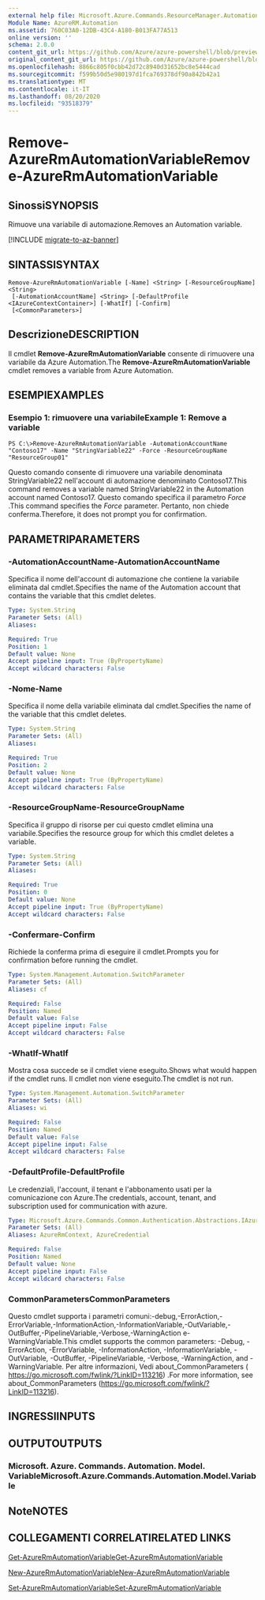 ```yaml
---
external help file: Microsoft.Azure.Commands.ResourceManager.Automation.dll-Help.xml
Module Name: AzureRM.Automation
ms.assetid: 760C03A0-12DB-43C4-A180-B013FA77A513
online version: ''
schema: 2.0.0
content_git_url: https://github.com/Azure/azure-powershell/blob/preview/src/ResourceManager/Automation/Commands.Automation/help/Remove-AzureRMAutomationVariable.md
original_content_git_url: https://github.com/Azure/azure-powershell/blob/preview/src/ResourceManager/Automation/Commands.Automation/help/Remove-AzureRMAutomationVariable.md
ms.openlocfilehash: 8866c805f0cbb42d72c8940d31652bc8e5444cad
ms.sourcegitcommit: f599b50d5e980197d1fca769378df90a842b42a1
ms.translationtype: MT
ms.contentlocale: it-IT
ms.lasthandoff: 08/20/2020
ms.locfileid: "93518379"
---
```

# <span data-ttu-id="4e256-101">Remove-AzureRmAutomationVariable</span><span class="sxs-lookup"><span data-stu-id="4e256-101">Remove-AzureRmAutomationVariable</span></span>

## <span data-ttu-id="4e256-102">Sinossi</span><span class="sxs-lookup"><span data-stu-id="4e256-102">SYNOPSIS</span></span>
<span data-ttu-id="4e256-103">Rimuove una variabile di automazione.</span><span class="sxs-lookup"><span data-stu-id="4e256-103">Removes an Automation variable.</span></span>

[!INCLUDE [migrate-to-az-banner](../../includes/migrate-to-az-banner.md)]

## <span data-ttu-id="4e256-104">SINTASSI</span><span class="sxs-lookup"><span data-stu-id="4e256-104">SYNTAX</span></span>

```
Remove-AzureRmAutomationVariable [-Name] <String> [-ResourceGroupName] <String>
 [-AutomationAccountName] <String> [-DefaultProfile <IAzureContextContainer>] [-WhatIf] [-Confirm]
 [<CommonParameters>]
```

## <span data-ttu-id="4e256-105">Descrizione</span><span class="sxs-lookup"><span data-stu-id="4e256-105">DESCRIPTION</span></span>
<span data-ttu-id="4e256-106">Il cmdlet **Remove-AzureRmAutomationVariable** consente di rimuovere una variabile da Azure Automation.</span><span class="sxs-lookup"><span data-stu-id="4e256-106">The **Remove-AzureRmAutomationVariable** cmdlet removes a variable from Azure Automation.</span></span>

## <span data-ttu-id="4e256-107">ESEMPI</span><span class="sxs-lookup"><span data-stu-id="4e256-107">EXAMPLES</span></span>

### <span data-ttu-id="4e256-108">Esempio 1: rimuovere una variabile</span><span class="sxs-lookup"><span data-stu-id="4e256-108">Example 1: Remove a variable</span></span>
```
PS C:\>Remove-AzureRmAutomationVariable -AutomationAccountName "Contoso17" -Name "StringVariable22" -Force -ResourceGroupName "ResourceGroup01"
```

<span data-ttu-id="4e256-109">Questo comando consente di rimuovere una variabile denominata StringVariable22 nell'account di automazione denominato Contoso17.</span><span class="sxs-lookup"><span data-stu-id="4e256-109">This command removes a variable named StringVariable22 in the Automation account named Contoso17.</span></span>
<span data-ttu-id="4e256-110">Questo comando specifica il parametro *Force* .</span><span class="sxs-lookup"><span data-stu-id="4e256-110">This command specifies the *Force* parameter.</span></span>
<span data-ttu-id="4e256-111">Pertanto, non chiede conferma.</span><span class="sxs-lookup"><span data-stu-id="4e256-111">Therefore, it does not prompt you for confirmation.</span></span>

## <span data-ttu-id="4e256-112">PARAMETRI</span><span class="sxs-lookup"><span data-stu-id="4e256-112">PARAMETERS</span></span>

### <span data-ttu-id="4e256-113">-AutomationAccountName</span><span class="sxs-lookup"><span data-stu-id="4e256-113">-AutomationAccountName</span></span>
<span data-ttu-id="4e256-114">Specifica il nome dell'account di automazione che contiene la variabile eliminata dal cmdlet.</span><span class="sxs-lookup"><span data-stu-id="4e256-114">Specifies the name of the Automation account that contains the variable that this cmdlet deletes.</span></span>

```yaml
Type: System.String
Parameter Sets: (All)
Aliases: 

Required: True
Position: 1
Default value: None
Accept pipeline input: True (ByPropertyName)
Accept wildcard characters: False
```

### <span data-ttu-id="4e256-115">-Nome</span><span class="sxs-lookup"><span data-stu-id="4e256-115">-Name</span></span>
<span data-ttu-id="4e256-116">Specifica il nome della variabile eliminata dal cmdlet.</span><span class="sxs-lookup"><span data-stu-id="4e256-116">Specifies the name of the variable that this cmdlet deletes.</span></span>

```yaml
Type: System.String
Parameter Sets: (All)
Aliases: 

Required: True
Position: 2
Default value: None
Accept pipeline input: True (ByPropertyName)
Accept wildcard characters: False
```

### <span data-ttu-id="4e256-117">-ResourceGroupName</span><span class="sxs-lookup"><span data-stu-id="4e256-117">-ResourceGroupName</span></span>
<span data-ttu-id="4e256-118">Specifica il gruppo di risorse per cui questo cmdlet elimina una variabile.</span><span class="sxs-lookup"><span data-stu-id="4e256-118">Specifies the resource group for which this cmdlet deletes a variable.</span></span>

```yaml
Type: System.String
Parameter Sets: (All)
Aliases: 

Required: True
Position: 0
Default value: None
Accept pipeline input: True (ByPropertyName)
Accept wildcard characters: False
```

### <span data-ttu-id="4e256-119">-Confermare</span><span class="sxs-lookup"><span data-stu-id="4e256-119">-Confirm</span></span>
<span data-ttu-id="4e256-120">Richiede la conferma prima di eseguire il cmdlet.</span><span class="sxs-lookup"><span data-stu-id="4e256-120">Prompts you for confirmation before running the cmdlet.</span></span>

```yaml
Type: System.Management.Automation.SwitchParameter
Parameter Sets: (All)
Aliases: cf

Required: False
Position: Named
Default value: False
Accept pipeline input: False
Accept wildcard characters: False
```

### <span data-ttu-id="4e256-121">-WhatIf</span><span class="sxs-lookup"><span data-stu-id="4e256-121">-WhatIf</span></span>
<span data-ttu-id="4e256-122">Mostra cosa succede se il cmdlet viene eseguito.</span><span class="sxs-lookup"><span data-stu-id="4e256-122">Shows what would happen if the cmdlet runs.</span></span>
<span data-ttu-id="4e256-123">Il cmdlet non viene eseguito.</span><span class="sxs-lookup"><span data-stu-id="4e256-123">The cmdlet is not run.</span></span>

```yaml
Type: System.Management.Automation.SwitchParameter
Parameter Sets: (All)
Aliases: wi

Required: False
Position: Named
Default value: False
Accept pipeline input: False
Accept wildcard characters: False
```

### <span data-ttu-id="4e256-124">-DefaultProfile</span><span class="sxs-lookup"><span data-stu-id="4e256-124">-DefaultProfile</span></span>
<span data-ttu-id="4e256-125">Le credenziali, l'account, il tenant e l'abbonamento usati per la comunicazione con Azure.</span><span class="sxs-lookup"><span data-stu-id="4e256-125">The credentials, account, tenant, and subscription used for communication with azure.</span></span>

```yaml
Type: Microsoft.Azure.Commands.Common.Authentication.Abstractions.IAzureContextContainer
Parameter Sets: (All)
Aliases: AzureRmContext, AzureCredential

Required: False
Position: Named
Default value: None
Accept pipeline input: False
Accept wildcard characters: False
```

### <span data-ttu-id="4e256-126">CommonParameters</span><span class="sxs-lookup"><span data-stu-id="4e256-126">CommonParameters</span></span>
<span data-ttu-id="4e256-127">Questo cmdlet supporta i parametri comuni:-debug,-ErrorAction,-ErrorVariable,-InformationAction,-InformationVariable,-OutVariable,-OutBuffer,-PipelineVariable,-Verbose,-WarningAction e-WarningVariable.</span><span class="sxs-lookup"><span data-stu-id="4e256-127">This cmdlet supports the common parameters: -Debug, -ErrorAction, -ErrorVariable, -InformationAction, -InformationVariable, -OutVariable, -OutBuffer, -PipelineVariable, -Verbose, -WarningAction, and -WarningVariable.</span></span> <span data-ttu-id="4e256-128">Per altre informazioni, Vedi about_CommonParameters ( https://go.microsoft.com/fwlink/?LinkID=113216) .</span><span class="sxs-lookup"><span data-stu-id="4e256-128">For more information, see about_CommonParameters (https://go.microsoft.com/fwlink/?LinkID=113216).</span></span>

## <span data-ttu-id="4e256-129">INGRESSI</span><span class="sxs-lookup"><span data-stu-id="4e256-129">INPUTS</span></span>

## <span data-ttu-id="4e256-130">OUTPUT</span><span class="sxs-lookup"><span data-stu-id="4e256-130">OUTPUTS</span></span>

### <span data-ttu-id="4e256-131">Microsoft. Azure. Commands. Automation. Model. Variable</span><span class="sxs-lookup"><span data-stu-id="4e256-131">Microsoft.Azure.Commands.Automation.Model.Variable</span></span>

## <span data-ttu-id="4e256-132">Note</span><span class="sxs-lookup"><span data-stu-id="4e256-132">NOTES</span></span>

## <span data-ttu-id="4e256-133">COLLEGAMENTI CORRELATI</span><span class="sxs-lookup"><span data-stu-id="4e256-133">RELATED LINKS</span></span>

[<span data-ttu-id="4e256-134">Get-AzureRmAutomationVariable</span><span class="sxs-lookup"><span data-stu-id="4e256-134">Get-AzureRmAutomationVariable</span></span>](./Get-AzureRMAutomationVariable.md)

[<span data-ttu-id="4e256-135">New-AzureRmAutomationVariable</span><span class="sxs-lookup"><span data-stu-id="4e256-135">New-AzureRmAutomationVariable</span></span>](./New-AzureRMAutomationVariable.md)

[<span data-ttu-id="4e256-136">Set-AzureRmAutomationVariable</span><span class="sxs-lookup"><span data-stu-id="4e256-136">Set-AzureRmAutomationVariable</span></span>](./Set-AzureRMAutomationVariable.md)


